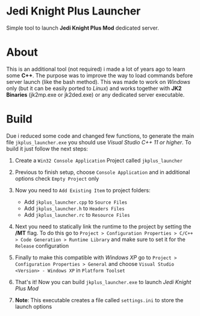 # Jedi Knight Plus Launcher
Simple tool to launch **Jedi Knight Plus Mod** dedicated server.

# About
This is an additional tool (not required) i made a lot of years ago to learn some **C++**. The purpose was to improve the way to load commands before server launch (like the bash method). This was made to work on *Windows* only (but it can be easily ported to *Linux*) and works together with **JK2 Binaries** (jk2mp.exe or jk2ded.exe) or any dedicated server executable.

# Build
Due i reduced some code and changed few functions, to generate the main file `jkplus_launcher.exe` you should use *Visual Studio C++ 11 or higher*. To build it just follow the next steps:

1. Create a `Win32 Console Application` Project called `jkplus_launcher`

2. Previous to finish setup, choose `Console Application` and in additional options check `Empty Project` only

3. Now you need to `Add Existing Item` to project folders: 
   - Add `jkplus_launcher.cpp` to `Source Files`
   - Add `jkplus_launcher.h` to `Headers Files`
   - Add `jkplus_launcher.rc` to `Resource Files`

4. Next you need to statically link the runtime to the project by setting the **/MT** flag. To do this go to `Project > Configuration Properties > C/C++ > Code Generation > Runtime Library` and make sure to set it for the `Release` configuration

5. Finally to make this compatible with *Windows XP* go to `Project > Configuration Properties > General` and choose `Visual Studio <Version> - Windows XP` in `Platform Toolset`

5. That's it! Now you can build `jkplus_launcher.exe` to launch *Jedi Knight Plus Mod*

6. **Note**: This executable creates a file called `settings.ini` to store the launch options